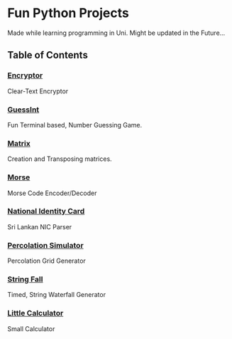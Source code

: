 # Fun Python Projects

Made while learning programming in Uni. Might be updated in the Future...

## Table of Contents

### [Encryptor](Encryptor/)

Clear-Text Encryptor

### [GuessInt](GuessInt/)

Fun Terminal based, Number Guessing Game.

### [Matrix](Matrix/)

Creation and Transposing matrices.

### [Morse](Morse/)

Morse Code Encoder/Decoder

### [National Identity Card](National%20Identity%20Card/)

Sri Lankan NIC Parser

### [Percolation Simulator](Percolation%20Simulator/)

Percolation Grid Generator

### [String Fall](String%20Fall/)

Timed, String Waterfall Generator

### [Little Calculator](Little%20Calculator/)

Small Calculator
